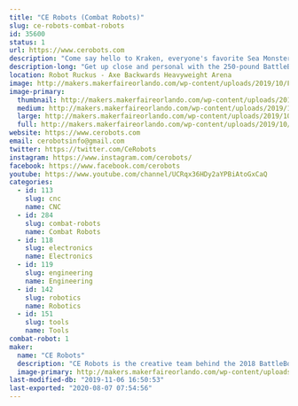 ```yaml
---
title: "CE Robots (Combat Robots)"
slug: ce-robots-combat-robots
id: 35600
status: 1
url: https://www.cerobots.com
description: "Come say hello to Kraken, everyone's favorite Sea Monster from the hit tv show Battlebots. "
description-long: "Get up close and personal with the 250-pound BattleBot, Kraken. Improved this year with increased biting force, improved speed, and self-righting capability."
location: Robot Ruckus - Axe Backwards Heavyweight Arena
image: http://makers.makerfaireorlando.com/wp-content/uploads/2019/10/FB_IMG_1569874597964-1.jpg
image-primary:
  thumbnail: http://makers.makerfaireorlando.com/wp-content/uploads/2019/10/FB_IMG_1569874597964-1-150x150.jpg
  medium: http://makers.makerfaireorlando.com/wp-content/uploads/2019/10/FB_IMG_1569874597964-1-300x172.jpg
  large: http://makers.makerfaireorlando.com/wp-content/uploads/2019/10/FB_IMG_1569874597964-1.jpg
  full: http://makers.makerfaireorlando.com/wp-content/uploads/2019/10/FB_IMG_1569874597964-1.jpg
website: https://www.cerobots.com
email: cerobotsinfo@gmail.com
twitter: https://twitter.com/CeRobots
instagram: https://www.instagram.com/cerobots/
facebook: https://www.facebook.com/cerobots
youtube: https://www.youtube.com/channel/UCRqx36HDy2aYPBiAtoGxCaQ
categories:
  - id: 113
    slug: cnc
    name: CNC
  - id: 284
    slug: combat-robots
    name: Combat Robots
  - id: 118
    slug: electronics
    name: Electronics
  - id: 119
    slug: engineering
    name: Engineering
  - id: 142
    slug: robotics
    name: Robotics
  - id: 151
    slug: tools
    name: Tools
combat-robot: 1
maker:
  name: "CE Robots"
  description: "CE Robots is the creative team behind the 2018 BattleBot Kraken. We'll have the old girl on display, so you can see this amazing machine up close. CE Robots will also have some of our smaller machines competing in the combat robot tournament, so check them out for some bone-jarring destruction."
  image-primary: http://makers.makerfaireorlando.com/wp-content/uploads/2018/08/Kracken-Bot-S2018-1140x924-1024x830.jpg
last-modified-db: "2019-11-06 16:50:53"
last-exported: "2020-08-07 07:54:56"
---
```

